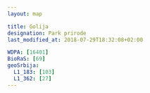 ```yaml
---
layout: map

title: Golija
designation: Park prirode
last_modified_at: 2018-07-29T18:32:08+02:00

WDPA: [16401]
BioRaS: [69]
geoSrbija:
  L1_183: [103]
  L1_362: [27]
---
```

